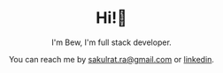 <!-- - 👋 Hi, I’m Bew Sakulrat. I'm full stack developer (but mostly working on backend part).
- 🌱 I’m currently learning Go, React and Docker.
- 📫 How to reach me by email sakulrat.ra@gmail.com -->
<!---
BewSakulrat/BewSakulrat is a ✨ special ✨ repository because its `README.md` (this file) appears on your GitHub profile.
You can click the Preview link to take a look at your changes.
--->
<h1 align='center'>Hi!👋</h1>
<p align='center'>
 I'm Bew, I'm full stack developer.
</p>
<p align='center'>You can reach me by <a href="mailto:sakulrat.ra@gmail.com">sakulrat.ra@gmail.com</a> or <a href="linkedin.com/in/sakulrat-ratpholsaen">linkedin</a>.</p>

